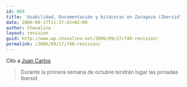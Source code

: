```yaml
---
id: 869
title: 'Usabilidad, Documentación y bitácoras en Zaragoza (Ibersid'
date: 2006-09-17T11:37:43+02:00
author: Chavalina
layout: revision
guid: http://www.wp.chavalina.net/2006/09/17/740-revision/
permalink: /2006/09/17/740-revision/
---
```

Cito a <a href="http://usalo.es/165/usabilidad-documentacion-y-bitacoras-en-zaragoza-ibersid06/" target="_blank">Juan Carlos</a> 

> Durante la primera semana de octubre tendrán lugar las jornadas Ibersid</p>